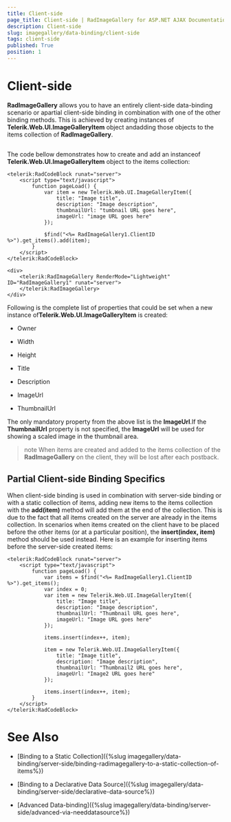 ```yaml
---
title: Client-side
page_title: Client-side | RadImageGallery for ASP.NET AJAX Documentation
description: Client-side
slug: imagegallery/data-binding/client-side
tags: client-side
published: True
position: 1
---
```


# Client-side



**RadImageGallery** allows you to have an entirely client-side data-binding scenario or apartial client-side binding in combination with one of the other binding methods. This is achieved by creating instances of **Telerik.Web.UI.ImageGalleryItem** object andadding those objects to the items collection of **RadImageGallery**.

## 

The code bellow demonstrates how to create and add an instanceof **Telerik.Web.UI.ImageGalleryItem** object to the items collection:

````ASPNET
<telerik:RadCodeBlock runat="server">
	<script type="text/javascript">
		function pageLoad() {
			var item = new Telerik.Web.UI.ImageGalleryItem({
				title: "Image title",
				description: "Image description",
				thumbnailUrl: "tumbnail URL goes here",
				imageUrl: "image URL goes here"
			});

			$find("<%= RadImageGallery1.ClientID %>").get_items().add(item);
		}
	</script>
</telerik:RadCodeBlock>

<div>
	<telerik:RadImageGallery RenderMode="Lightweight" ID="RadImageGallery1" runat="server">
	</telerik:RadImageGallery>
</div>
````



Following is the complete list of properties that could be set when a new instance of**Telerik.Web.UI.ImageGalleryItem** is created:

* Owner

* Width

* Height

* Title

* Description

* ImageUrl

* ThumbnailUrl

The only mandatory property from the above list is the **ImageUrl**.If the **ThumbnailUrl** property is not specified, the **ImageUrl** will be	used for showing a scaled image in the thumbnail area.

>note When items are created and added to the items collection of the **RadImageGallery** on the client, they will be lost after each postback.
>


## Partial Client-side Binding Specifics

When client-side binding is used in combination with server-side binding or	with a static collection of items, adding new items to the items collection	with the **add(item)** method will add them at the end of the collection.	This is due to the fact that all items created on the server are already in the	items collection. In scenarios when items created on the client have to be	placed before the other items (or at a particular position), the **insert(index, item)**	method should be used instead. Here is an example for inserting items before	the server-side created items:

````ASPNET
<telerik:RadCodeBlock runat="server">
	<script type="text/javascript">
		function pageLoad() {
			var items = $find("<%= RadImageGallery1.ClientID %>").get_items();
			var index = 0;
			var item = new Telerik.Web.UI.ImageGalleryItem({
				title: "Image title",
				description: "Image description",
				thumbnailUrl: "Thumbnail URL goes here",
				imageUrl: "Image URL goes here"
			});

			items.insert(index++, item);

			item = new Telerik.Web.UI.ImageGalleryItem({
				title: "Image title",
				description: "Image description",
				thumbnailUrl: "Thumbnail2 URL goes here",
				imageUrl: "Image2 URL goes here"
			});

			items.insert(index++, item);
		}
	</script>
</telerik:RadCodeBlock>
````



# See Also

 * [Binding to a Static Collection]({%slug imagegallery/data-binding/server-side/binding-radimagegallery-to-a-static-collection-of-items%})

 * [Binding to a Declarative Data Source]({%slug imagegallery/data-binding/server-side/declarative-data-source%})

 * [Advanced Data-binding]({%slug imagegallery/data-binding/server-side/advanced-via-needdatasource%})
